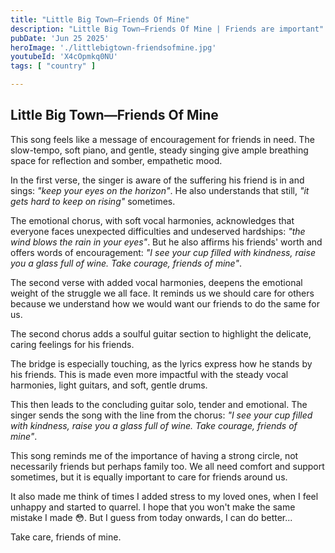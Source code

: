 ```yaml
---
title: "Little Big Town—Friends Of Mine"
description: "Little Big Town—Friends Of Mine | Friends are important"
pubDate: 'Jun 25 2025'
heroImage: './littlebigtown-friendsofmine.jpg'
youtubeId: 'X4cOpmkq0NU'
tags: [ "country" ]

---
```


## Little Big Town—Friends Of Mine

This song feels like a message of encouragement for friends in need. The
slow-tempo, soft piano, and gentle, steady singing
give ample breathing space for reflection and somber, empathetic mood.

In the first verse, the singer is aware of the suffering his friend is in and sings: *"keep your eyes on the horizon"*.
He
also understands that still, *"it gets hard to keep on rising"* sometimes.

The emotional chorus, with soft vocal harmonies, acknowledges that everyone faces unexpected difficulties and undeserved
hardships: *"the wind blows
the rain in your eyes"*. But he also affirms his friends' worth and offers words of encouragement: *"I see your cup
filled with kindness, raise you a glass full of wine. Take courage, friends of mine"*.

The second verse with added vocal harmonies, deepens the emotional weight of the struggle we all face. It reminds us we
should care for others because we understand how we would want our friends to do the same for us.

The second chorus adds a soulful guitar section to highlight the delicate, caring feelings for his friends.

The bridge is especially touching, as the lyrics express how he stands by his friends. This is made even more impactful
with
the steady
vocal harmonies, light guitars, and soft, gentle drums.

This then leads to the concluding guitar solo, tender and emotional. The singer sends the song with
the line from the chorus: *"I see your cup
filled with kindness, raise you a glass full of wine. Take courage, friends of mine"*.

This song reminds me of the importance of having a strong circle, not necessarily friends but perhaps family too. We all
need
comfort and support sometimes, but it is equally important to care for friends around us.

It also made me think of times I added stress to my loved ones, when I feel unhappy and started to quarrel. I hope that
you won't make the same mistake I made 😳. But I guess from today onwards, I can do better...

Take care, friends of mine.

